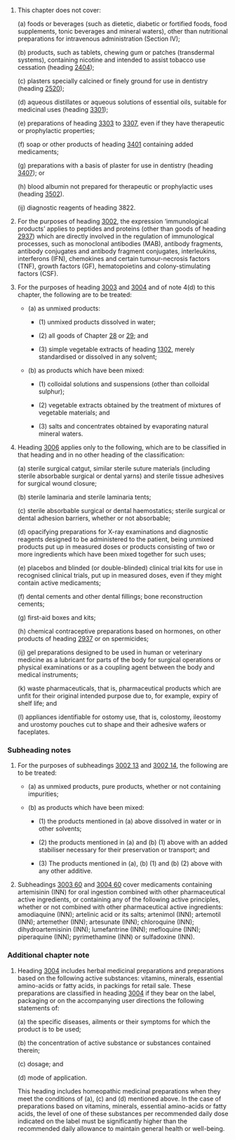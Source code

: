 1. This chapter does not cover:

    (a) foods or beverages (such as dietetic, diabetic or fortified foods, food supplements, tonic beverages and mineral waters), other than nutritional preparations for intravenous administration (Section IV);
    
    (b) products, such as tablets, chewing gum or patches (transdermal systems), containing nicotine and intended to assist tobacco use cessation (heading [2404](/headings/2404));
    
    (c) plasters specially calcined or finely ground for use in dentistry (heading [2520](/headings/2520));
    
    (d) aqueous distillates or aqueous solutions of essential oils, suitable for medicinal uses (heading [3301](/headings/3301));
    
    (e) preparations of heading [3303](/headings/3303) to [3307](/headings/3307), even if they have therapeutic or prophylactic properties;
    
    (f) soap or other products of heading [3401](/headings/3401) containing added medicaments;
    
    (g) preparations with a basis of plaster for use in dentistry (heading [3407](/headings/3407)); or
    
    (h) blood albumin not prepared for therapeutic or prophylactic uses (heading [3502](/headings/3502)).

    (ij) diagnostic reagents of heading 3822.

2. For the purposes of heading [3002](/headings/3002), the expression ‘immunological products’ applies to peptides and proteins (other than goods of heading [2937](/headings/2937)) which are directly involved in the regulation of immunological processes, such as monoclonal antibodies (MAB), antibody fragments, antibody conjugates and antibody fragment conjugates, interleukins, interferons (IFN), chemokines and certain tumour-necrosis factors (TNF), growth factors (GF), hematopoietins and colony-stimulating factors (CSF).

3. For the purposes of heading [3003](/headings/3003) and [3004](/headings/3004) and of note 4(d) to this chapter, the following are to be treated:

   - (a) as unmixed products:
    
     - (1) unmixed products dissolved in water;

     - (2) all goods of Chapter [28](/chapters/28) or [29](/chapters/29); and

     - (3) simple vegetable extracts of heading [1302](/headings/1302), merely standardised or dissolved in any solvent;
    
   - (b) as products which have been mixed:
    
     - (1) colloidal solutions and suspensions (other than colloidal sulphur);

     - (2) vegetable extracts obtained by the treatment of mixtures of vegetable materials; and

     - (3) salts and concentrates obtained by evaporating natural mineral waters.

4. Heading [3006](/headings/3006) applies only to the following, which are to be classified in that heading and in no other heading of the classification:

    (a) sterile surgical catgut, similar sterile suture materials (including sterile absorbable surgical or dental yarns) and sterile tissue adhesives for surgical wound closure;
    
    (b) sterile laminaria and sterile laminaria tents;
    
    (c) sterile absorbable surgical or dental haemostatics; sterile surgical or dental adhesion barriers, whether or not absorbable;
    
    (d) opacifying preparations for X-ray examinations and diagnostic reagents designed to be administered to the patient, being unmixed products put up in measured doses or products consisting of two or more ingredients which have been mixed together for such uses;
    
    (e) placebos and blinded (or double-blinded) clinical trial kits for use in recognised clinical trials, put up in measured doses, even if they might contain active medicaments;
    
    (f) dental cements and other dental fillings; bone reconstruction cements;
    
    (g) first-aid boxes and kits;
    
    (h) chemical contraceptive preparations based on hormones, on other products of heading [2937](/headings/2937) or on spermicides;
    
    (ij) gel preparations designed to be used in human or veterinary medicine as a lubricant for parts of the body for surgical operations or physical examinations or as a coupling agent between the body and medical instruments;
    
    (k) waste pharmaceuticals, that is, pharmaceutical products which are unfit for their original intended purpose due to, for example, expiry of shelf life; and
    
    (l) appliances identifiable for ostomy use, that is, colostomy, ileostomy and urostomy pouches cut to shape and their adhesive wafers or faceplates.

### Subheading notes

1. For the purposes of subheadings [3002 13](/subheadings/3002130000-80) and [3002 14](/subheadings/3002140000-80), the following are to be treated:

    - (a) as unmixed products, pure products, whether or not containing impurities;
    
    - (b) as products which have been mixed:
    
        - (1) the products mentioned in (a) above dissolved in water or in other solvents;
        
        - (2) the products mentioned in (a) and (b) (1) above with an added stabiliser necessary for their preservation or transport; and
        
        - (3) The products mentioned in (a), (b) (1) and (b) (2) above with any other additive.

2. Subheadings [3003 60](/subheadings/3003600000-80) and [3004 60](/subheadings/3004600000-80) cover medicaments containing artemisinin (INN) for oral ingestion combined with other pharmaceutical active ingredients, or containing any of the following active principles, whether or not combined with other pharmaceutical active ingredients: amodiaquine (INN); artelinic acid or its salts; artenimol (INN); artemotil (INN); artemether (INN); artesunate (INN); chloroquine (INN); dihydroartemisinin (INN); lumefantrine (INN); mefloquine (INN); piperaquine (INN); pyrimethamine (INN) or sulfadoxine (INN).

### Additional chapter note

1. Heading [3004](/headings/3004) includes herbal medicinal preparations and preparations based on the following active substances: vitamins, minerals, essential amino-acids or fatty acids, in packings for retail sale. These preparations are classified in heading [3004](/headings/3004) if they bear on the label, packaging or on the accompanying user directions the following statements of:

    (a) the specific diseases, ailments or their symptoms for which the product is to be used;
    
    (b) the concentration of active substance or substances contained therein;
    
    (c) dosage; and
    
    (d) mode of application.
    
    This heading includes homeopathic medicinal preparations when they meet the conditions of (a), (c) and (d) mentioned above. In the case of preparations based on vitamins, minerals, essential amino-acids or fatty acids, the level of one of these substances per recommended daily dose indicated on the label must be significantly higher than the recommended daily allowance to maintain general health or well-being.
